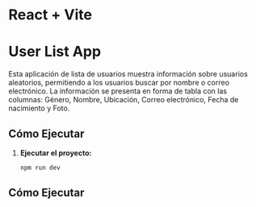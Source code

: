 # React + Vite

# User List App

Esta aplicación de lista de usuarios muestra información sobre usuarios aleatorios, permitiendo a los usuarios buscar por nombre o correo electrónico. La información se presenta en forma de tabla con las columnas: Género, Nombre, Ubicación, Correo electrónico, Fecha de nacimiento y Foto.

## Cómo Ejecutar

1. **Ejecutar el proyecto:**
   ```bash
   npm run dev
   
## Cómo Ejecutar
